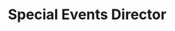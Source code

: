 ---
firstname: "Kaitlyn"
lastname: "Wang"
title: "Special Events Director"
group: "board"
img: "kwang.jpg"
pronouns: "she/her"
---
